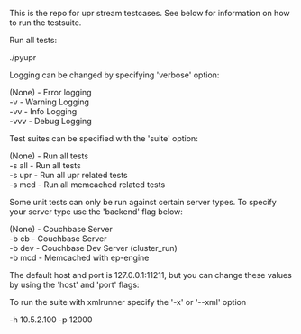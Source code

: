 
This is the repo for upr stream testcases. See below for information on how to
run the testsuite.

Run all tests:

./pyupr

Logging can be changed by specifying 'verbose' option:

(None) - Error logging<br>
 -v    - Warning Logging<br>
 -vv   - Info Logging<br>
 -vvv  - Debug Logging<br>

Test suites can be specified with the 'suite' option:

(None)   - Run all tests<br>
 -s all  - Run all tests<br>
 -s upr  - Run all upr related tests<br>
 -s mcd  - Run all memcached related tests<br>

Some unit tests can only be run against certain server types. To specify your
server type use the 'backend' flag below:

(None)   - Couchbase Server<br>
 -b cb   - Couchbase Server<br>
 -b dev  - Couchbase Dev Server (cluster_run)<br>
 -b mcd  - Memcached with ep-engine<br>

The default host and port is 127.0.0.1:11211, but you can change these values by using the 'host' and 'port' flags:

To run the suite with xmlrunner specify the '-x' or '--xml' option

-h 10.5.2.100 -p 12000
